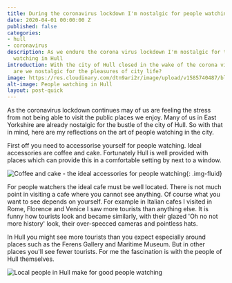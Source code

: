 ```yaml
---
title: During the coronavirus lockdown I'm nostalgic for people watching in Hull
date: 2020-04-01 00:00:00 Z
published: false
categories:
- hull
- coronavirus
description: As we endure the corona virus lockdown I'm nostalgic for the art of people
  watching in Hull
introduction: With the city of Hull closed in the wake of the corona virus pandemic,
  are we nostalgic for the pleasures of city life?
image: https://res.cloudinary.com/dtn9ari2r/image/upload/v1585740487/blog/2017-11-27_12-48-51_016.jpg
alt-image: People watching in Hull
layout: post-quick
---
```


As the coronavirus lockdown continues may of us are feeling the stress from not being able to visit the public places we enjoy. Many of us in East Yorkshire are already nostalgic for the bustle of the city of Hull. So with that in mind, here are my reflections on the art of people watching in the city.

First off you need to accessorise yourself for people watching. Ideal accessories are coffee and cake. Fortunately Hull is well provided with places which can provide this in a comfortable setting by next to a window.

![Coffee and cake - the ideal accessories for people watching](https://res.cloudinary.com/dtn9ari2r/image/upload/v1585301087/blog/B5AF2396-7490-46F8-92B8-BADC40D427DE.jpg){: .img-fluid}

For people watchers the ideal cafe must be well located. There is not much point in visiting a cafe where you cannot see anything. Of course what you want to see depends on yourself. For example in Italian cafes I visited in Rome, Florence and Venice I saw more tourists than anything else. It is funny how tourists look and became similarly, with their glazed 'Oh no not more history' look, their over-specced cameras and pointless hats.

In Hull you might see more tourists than you expect especially around places such as the Ferens Gallery and Maritime Museum. But in other places you'll see fewer tourists. For me the fascination is with the people of Hull themselves. 

![Local people in Hull make for good people watching](https://res.cloudinary.com/dtn9ari2r/image/upload/v1585740484/blog/2017-09-15_13-19-00_204.jpg)
